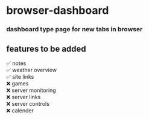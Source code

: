 # browser-dashboard

### dashboard type page for new tabs in browser

## features to be added

✅ notes <br/>
✅ weather overview <br/>
✅ site links <br/>
❌ games <br/>
❌ server monitoring <br/>
❌ server links <br/>
❌ server controls <br/>
❌ calender <br/>
